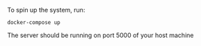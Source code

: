 To spin up the system, run:

```
docker-compose up
```

The server should be running on port 5000 of your host machine